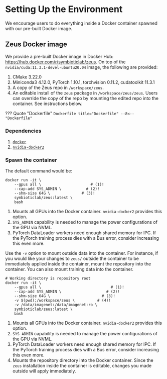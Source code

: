 # Setting Up the Environment

We encourage users to do everything inside a Docker container spawned with our pre-built Docker image.

## Zeus Docker image

We provide a pre-built Docker image in Docker Hub: https://hub.docker.com/r/symbioticlab/zeus.
On top of the `nvidia/cuda:11.3.1-devel-ubuntu20.04` image, the following are provided:  

1. CMake 3.22.0
1. Miniconda3 4.12.0, PyTorch 1.10.1, torchvision 0.11.2, cudatoolkit 11.3.1
1. A copy of the Zeus repo in `/workspace/zeus`.
1. An editable install of the `zeus` package in `/workspace/zeus/zeus`. Users can override the copy of the repo by mounting the edited repo into the container. See instructions below.

??? Quote "Dockerfile"
    ```Dockerfile title="Dockerfile"
    --8<-- "Dockerfile"
    ```

### Dependencies

1. [`docker`](https://docs.docker.com/engine/install/)
1. [`nvidia-docker2`](https://docs.nvidia.com/datacenter/cloud-native/container-toolkit/install-guide.html)

### Spawn the container

The default command would be:

``` { .sh .annotate }
docker run -it \
    --gpus all \                      # (1)!
    --cap-add SYS_ADMIN \           # (2)!
    --shm-size 64G \              # (3)!
    symbioticlab/zeus:latest \
    bash
```

1. Mounts all GPUs into the Docker container. `nvidia-docker2` provides this option.
2. `SYS_ADMIN` capability is needed to manage the power configurations of the GPU via NVML.
3. PyTorch DataLoader workers need enough shared memory for IPC. If the PyTorch training process dies with a Bus error, consider increasing this even more.

Use the `-v` option to mount outside data into the container.
For instance, if you would like your changes to `zeus/` outside the container to be immediately applied inside the container, mount the repository into the container.
You can also mount training data into the container.

``` { .sh .annotate }
# Working directory is repository root
docker run -it \
    --gpus all \                               # (1)!
    --cap-add SYS_ADMIN \                    # (2)!
    --shm-size 64G \                       # (3)!
    -v $(pwd):/workspace/zeus \          # (4)!
    -v /data/imagenet:/data/imagenet:ro \
    symbioticlab/zeus:latest \
    bash
```

1. Mounts all GPUs into the Docker container. `nvidia-docker2` provides this option.
2. `SYS_ADMIN` capability is needed to manage the power configurations of the GPU via NVML.
3. PyTorch DataLoader workers need enough shared memory for IPC. If the PyTorch training process dies with a Bus error, consider increasing this even more.
4. Mounts the repository directory into the Docker container. Since the `zeus` installation inside the container is editable, changes you made outside will apply immediately.
